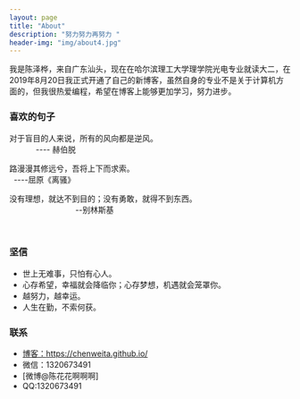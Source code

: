 ```yaml
---
layout: page
title: "About"
description: "努力努力再努力 "
header-img: "img/about4.jpg"
---
```



<center>
</center>


我是陈泽桦，来自广东汕头，现在在哈尔滨理工大学理学院光电专业就读大二，在2019年8月20日我正式开通了自己的新博客，虽然自身的专业不是关于计算机方面的，但我很热爱编程，希望在博客上能够更加学习，努力进步。

### 喜欢的句子


>
对于盲目的人来说，所有的风向都是逆风。
                                                                         ---- 赫伯脱

>
路漫漫其修远兮，吾将上下而求索。
         
                                                                 ----屈原《离骚》

>
没有理想，就达不到目的；没有勇敢，就得不到东西。
                                                                         --别林斯基

                                                                  
                                                                       



### 坚信


- 世上无难事，只怕有心人。
- 心存希望，幸福就会降临你；心存梦想，机遇就会笼罩你。
- 越努力，越幸运。
- 人生在勤，不索何获。



### 联系

- [博客：https://chenweita.github.io/
](https://chenweita.github.io/
)
- 微信：1320673491
- [微博@陈花花啊啊啊]
- QQ:1320673491








